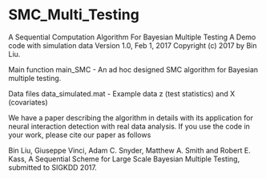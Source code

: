 # SMC_Multi_Testing
A Sequential Computation Algorithm For Bayesian Multiple Testing
A Demo code with simulation data
Version 1.0, Feb 1, 2017
Copyright (c) 2017 by Bin Liu. 

Main function
     main_SMC - An ad hoc designed SMC algorithm for Bayesian multiple testing.
     
Data files
    data_simulated.mat - Example data z (test statistics) and X (covariates) 

We have a paper describing the algorithm in details with its application for neural interaction detection 
with real data analysis. If you use the code in your work, please cite our paper as follows

Bin Liu, Giuseppe Vinci, Adam C. Snyder, Matthew A. Smith and Robert E. Kass, A Sequential Scheme for Large 
Scale Bayesian Multiple Testing, submitted to SIGKDD 2017.
